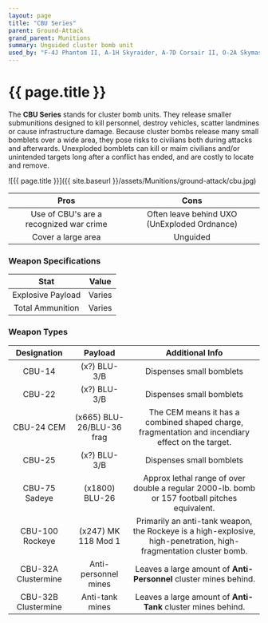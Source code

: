 ```yaml
---
layout: page
title: "CBU Series"
parent: Ground-Attack
grand_parent: Munitions
summary: Unguided cluster bomb unit
used_by: "F-4J Phantom II, A-1H Skyraider, A-7D Corsair II, O-2A Skymaster"
---
```


# {{ page.title }}

The **CBU Series** stands for cluster bomb units. They release smaller submunitions designed to kill personnel, destroy vehicles, scatter landmines or cause infrastructure damage. Because cluster bombs release many small bomblets over a wide area, they pose risks to civilians both during attacks and afterwards. Unexploded bomblets can kill or maim civilians and/or unintended targets long after a conflict has ended, and are costly to locate and remove.

![{{ page.title }}]({{ site.baseurl }}/assets/Munitions/ground-attack/cbu.jpg)

| Pros | Cons |
| :---: | :---: |
| Use of CBU's are a recognized war crime | Often leave behind UXO (UnExploded Ordnance) |
| Cover a large area | Unguided |

### Weapon Specifications

| Stat | Value |
|:-----:|:-----:|
| Explosive Payload | Varies |
| Total Ammunition | Varies |

### Weapon Types

| Designation | Payload | Additional Info |
| :--------: | :----: | :------------: |
| CBU-14 | (x?) BLU-3/B | Dispenses small bomblets |
| CBU-22 | (x?) BLU-3/B | Dispenses small bomblets |
| CBU-24 CEM | (x665) BLU-26/BLU-36 frag | The CEM means it has a combined shaped charge, fragmentation and incendiary effect on the target. |
| CBU-25 | (x?) BLU-3/B | Dispenses small bomblets |
| CBU-75 Sadeye | (x1800) BLU-26 | Approx lethal range of over double a regular 2000-lb. bomb or 157 football pitches equivalent. |
| CBU-100 Rockeye | (x247) MK 118 Mod 1 | Primarily an anti-tank weapon, the Rockeye is a high-explosive, high-penetration, high-fragmentation cluster bomb. |
| CBU-32A Clustermine | Anti-personnel mines | Leaves a large amount of **Anti-Personnel** cluster mines behind. |
| CBU-32B Clustermine | Anti-tank mines | Leaves a large amount of **Anti-Tank** cluster mines behind. |
